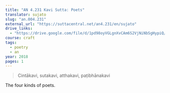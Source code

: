 ```yaml
---
title: "AN 4.231 Kavi Sutta: Poets"
translator: sujato
slug: "an.004.231"
external_url: "https://suttacentral.net/an4.231/en/sujato"
drive_links:
  - "https://drive.google.com/file/d/1pd98oyVGLgnXvCAm6S2VjNiNbSgHypiQ/view?usp=drivesdk"
course: craft
tags:
  - poetry
  - an
year: 2018
pages: 1
---
```


> Cintākavi, sutakavi, atthakavi, paṭibhānakavi

The four kinds of poets.
